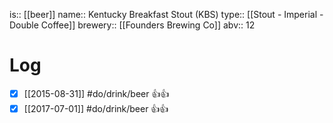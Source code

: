 is:: [[beer]]
name:: Kentucky Breakfast Stout (KBS)
type:: [[Stout - Imperial - Double Coffee]]
brewery:: [[Founders Brewing Co]]
abv:: 12

# Log
- [x] [[2015-08-31]] #do/drink/beer 👍👍
- [x] [[2017-07-01]] #do/drink/beer 👍👍
